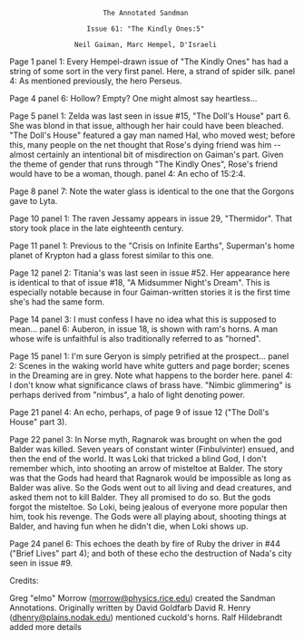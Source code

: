                            The Annotated Sandman

                       Issue 61: "The Kindly Ones:5"

                    Neil Gaiman, Marc Hempel, D'Israeli

Page 1 panel 1: Every Hempel-drawn issue of "The Kindly Ones" has had a string
of some sort in the very first panel. Here, a strand of spider silk.
       panel 4: As mentioned previously, the hero Perseus.

Page 4 panel 6: Hollow? Empty? One might almost say heartless...

Page 5 panel 1: Zelda was last seen in issue #15, "The Doll's House" part 6.
She was blond in that issue, although her hair could have been bleached. 
"The Doll's House" featured a gay man named Hal, who moved west; before this,
many people on the net thought that Rose's dying friend was him -- almost
certainly an intentional bit of misdirection on Gaiman's part. Given the
theme of gender that runs through "The Kindly Ones", Rose's friend would have
to be a woman, though.
	  panel 4: An echo of 15:2:4.

Page 8 panel 7: Note the water glass is identical to the one that the Gorgons
gave to Lyta.

Page 10 panel 1: The raven Jessamy appears in issue 29, "Thermidor". That
story took place in the late eighteenth century.

Page 11 panel 1: Previous to the "Crisis on Infinite Earths", Superman's
home planet of Krypton had a glass forest similar to this one.

Page 12 panel 2: Titania's was last seen in issue #52. Her appearance here
is identical to that of issue #18, "A Midsummer Night's Dream". This is
especially notable because in four Gaiman-written stories it is the first
time she's had the same form.

Page 14 panel 3: I must confess I have no idea what this is supposed to mean...
	   panel 6: Auberon, in issue 18, is shown with ram's horns. A man
whose wife is unfaithful is also traditionally referred to as "horned".

Page 15 panel 1: I'm sure Geryon is simply petrified at the prospect...
	   panel 2: Scenes in the waking world have white gutters and page 
border; scenes in the Dreaming are in grey. Note what happens to the border
here.
	   panel 4: I don't know what significance claws of brass have. "Nimbic
glimmering" is perhaps derived from "nimbus", a halo of light denoting power.

Page 21 panel 4: An echo, perhaps, of page 9 of issue 12 ("The Doll's House" 
part 3).

Page 22 panel 3: In Norse myth, Ragnarok was brought on when the god Balder was
killed. Seven years of constant winter (Finbulvinter) ensued, and then  the end
of the world.
It was Loki that tricked a blind God, I don't remember which, into shooting an
arrow of misteltoe at Balder.
The story was that the Gods had heard that Ragnarok would be impossible as long
as Balder was alive. So the Gods went out to all living and dead creatures, and
asked them not to kill Balder. They all promised to do so. 
But the gods forgot the misteltoe. 
So Loki, being jealous of everyone more popular then him, took his revenge. 
The Gods were all playing about, shooting things at Balder, and having fun when
he didn't die, when Loki shows up.

Page 24 panel 6: This echoes the death by fire of Ruby the driver in #44
("Brief Lives" part 4); and both of these echo the destruction of Nada's
city seen in issue #9.

Credits:

   Greg "elmo" Morrow (morrow@physics.rice.edu) created the Sandman Annotations.
   Originally written by David Goldfarb
   David R. Henry (dhenry@plains.nodak.edu) mentioned cuckold's horns.
   Ralf Hildebrandt added more details
